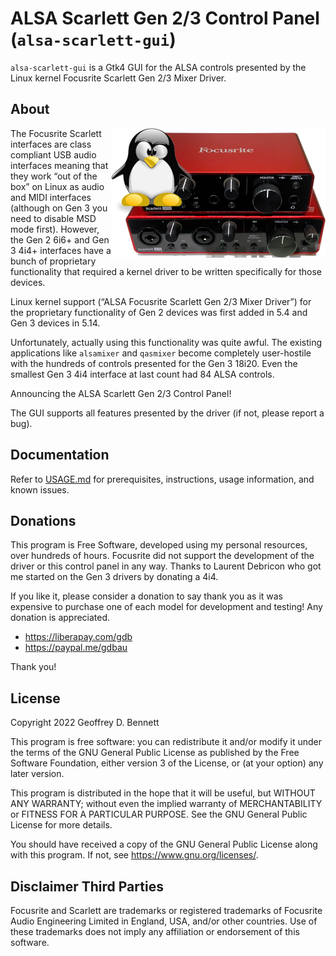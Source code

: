 # ALSA Scarlett Gen 2/3 Control Panel (`alsa-scarlett-gui`)

`alsa-scarlett-gui` is a Gtk4 GUI for the ALSA controls presented by
the Linux kernel Focusrite Scarlett Gen 2/3 Mixer Driver.

## About

<img src="src/img/alsa-scarlett-gui-logo.png" align="right">

The Focusrite Scarlett interfaces are class compliant USB audio
interfaces meaning that they work “out of the box” on Linux as audio
and MIDI interfaces (although on Gen 3 you need to disable MSD mode
first). However, the Gen 2 6i6+ and Gen 3 4i4+ interfaces have a bunch
of proprietary functionality that required a kernel driver to be
written specifically for those devices.

Linux kernel support (“ALSA Focusrite Scarlett Gen 2/3 Mixer Driver”)
for the proprietary functionality of Gen 2 devices was first added in
5.4 and Gen 3 devices in 5.14.

Unfortunately, actually using this functionality was quite awful. The
existing applications like `alsamixer` and `qasmixer` become
completely user-hostile with the hundreds of controls presented for
the Gen 3 18i20. Even the smallest Gen 3 4i4 interface at last count
had 84 ALSA controls.

Announcing the ALSA Scarlett Gen 2/3 Control Panel!

The GUI supports all features presented by the driver (if not, please
report a bug).

## Documentation

Refer to [USAGE.md](USAGE.md) for prerequisites, instructions, usage
information, and known issues.

## Donations

This program is Free Software, developed using my personal resources,
over hundreds of hours. Focusrite did not support the development of
the driver or this control panel in any way. Thanks to Laurent
Debricon who got me started on the Gen 3 drivers by donating a 4i4.

If you like it, please consider a donation to say thank you as it was
expensive to purchase one of each model for development and testing!
Any donation is appreciated.

- https://liberapay.com/gdb
- https://paypal.me/gdbau

Thank you!

## License

Copyright 2022 Geoffrey D. Bennett

This program is free software: you can redistribute it and/or modify
it under the terms of the GNU General Public License as published by
the Free Software Foundation, either version 3 of the License, or (at
your option) any later version.

This program is distributed in the hope that it will be useful, but
WITHOUT ANY WARRANTY; without even the implied warranty of
MERCHANTABILITY or FITNESS FOR A PARTICULAR PURPOSE.  See the GNU
General Public License for more details.

You should have received a copy of the GNU General Public License
along with this program.  If not, see <https://www.gnu.org/licenses/>.

## Disclaimer Third Parties

Focusrite and Scarlett are trademarks or registered trademarks of
Focusrite Audio Engineering Limited in England, USA, and/or other
countries. Use of these trademarks does not imply any affiliation or
endorsement of this software.
